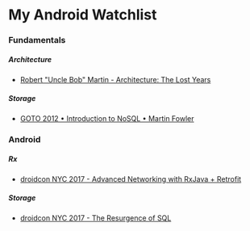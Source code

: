 # My Android Watchlist

### Fundamentals
##### Architecture
- [Robert "Uncle Bob" Martin - Architecture: The Lost Years](https://www.youtube.com/watch?v=HhNIttd87xs)

##### Storage
- [GOTO 2012 • Introduction to NoSQL • Martin Fowler](https://www.youtube.com/watch?v=qI_g07C_Q5I)

### Android
##### Rx
- [droidcon NYC 2017 - Advanced Networking with RxJava + Retrofit](https://www.youtube.com/watch?v=q4eK3VFhnA0)

##### Storage
- [droidcon NYC 2017 - The Resurgence of SQL](https://www.youtube.com/watch?v=4eUuD7LsqMs)
